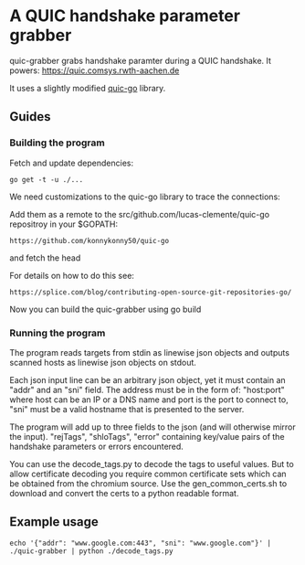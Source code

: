 # A QUIC handshake parameter grabber

quic-grabber grabs handshake paramter during a QUIC handshake.
It powers: https://quic.comsys.rwth-aachen.de

It uses a slightly modified [quic-go](https://github.com/lucas-clemente/quic-go) library.


## Guides

### Building the program

Fetch and update dependencies:

	go get -t -u ./...

We need customizations to the quic-go library to trace the connections:

Add them as a remote to the src/github.com/lucas-clemente/quic-go repositroy in your $GOPATH:

	https://github.com/konnykonny50/quic-go

and fetch the head

For details on how to do this see:

	https://splice.com/blog/contributing-open-source-git-repositories-go/

Now you can build the quic-grabber using
	go build


### Running the program
The program reads targets from stdin as linewise json objects and outputs scanned hosts as linewise json objects on stdout.

Each json input line can be an arbitrary json object, yet it must contain an "addr" and an "sni" field.
The address must be in the form of: "host:port" where host can be an IP or a DNS name and port is the port to connect to, "sni" must be a valid hostname that is presented to the server.

The program will add up to three fields to the json (and will otherwise mirror the input).
"rejTags", "shloTags", "error" containing key/value pairs of the handshake parameters or errors encountered.


You can use the decode_tags.py to decode the tags to useful values.
But to allow certificate decoding you require common certificate sets which can be obtained from the chromium source.
Use the gen_common_certs.sh to download and convert the certs to a python readable format.


## Example usage

	echo '{"addr": "www.google.com:443", "sni": "www.google.com"}' | ./quic-grabber | python ./decode_tags.py 